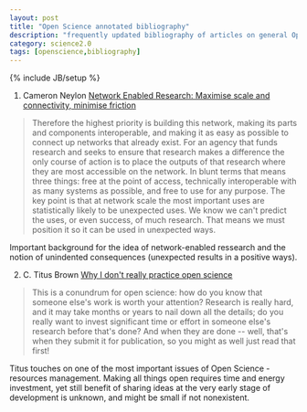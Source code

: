 ```yaml
---
layout: post
title: "Open Science annotated bibliography"
description: "frequently updated bibliography of articles on general Open Science issues"
category: science2.0
tags: [openscience,bibliography]
---
```

{% include JB/setup %}

1. Cameron Neylon [Network Enabled Research: Maximise scale and connectivity, minimise friction](http://cameronneylon.net/blog/network-enabled-research/)

>Therefore the highest priority is building this network, making its parts and components interoperable, and making it as easy as possible to connect up networks that already exist. For an agency that funds research and seeks to ensure that research makes a difference the only course of action is to place the outputs of that research where they are most accessible on the network. In blunt terms that means three things: free at the point of access, technically interoperable with as many systems as possible, and free to use for any purpose. The key point is that at network scale the most important uses are statistically likely to be unexpected uses. We know we can't predict the uses, or even success, of much research. That means we must position it so it can be used in unexpected ways.

Important background for the idea of network-enabled ressearch and the notion of unindented consequences (unexpected results in a positive ways). 

2. C. Titus Brown [Why I don't really practice open science](http://ivory.idyll.org/blog/blog-practicing-open-science.html)

>This is a conundrum for open science: how do you know that someone else's work is worth your attention? Research is really hard, and it may take months or years to nail down all the details; do you really want to invest significant time or effort in someone else's research before that's done? And when they are done -- well, that's when they submit it for publication, so you might as well just read that first!

Titus touches on one of the most important issues of Open Science - resources management. Making all things open requires time and energy investment, yet still benefit of sharing ideas at the very early stage of development is unknown, and might be small if not nonexistent. 